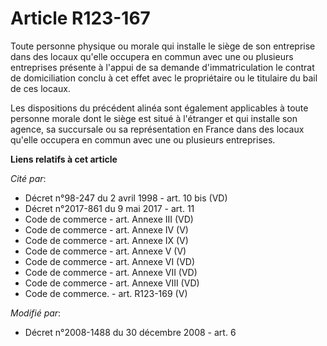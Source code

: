 # Article R123-167

Toute personne physique ou morale qui installe le siège de son entreprise dans des locaux qu'elle occupera en commun avec une
ou plusieurs entreprises présente à l'appui de sa demande d'immatriculation le contrat de domiciliation conclu à cet effet
avec le propriétaire ou le titulaire du bail de ces locaux.

Les dispositions du précédent alinéa sont également applicables à toute personne morale dont le siège est situé à l'étranger
et qui installe son agence, sa succursale ou sa représentation en France dans des locaux qu'elle occupera en commun avec une
ou plusieurs entreprises.

**Liens relatifs à cet article**

_Cité par_:

  - Décret n°98-247 du 2 avril 1998 - art. 10 bis (VD)
  - Décret n°2017-861 du 9 mai 2017 - art. 11
  - Code de commerce - art. Annexe III (VD)
  - Code de commerce - art. Annexe IV (V)
  - Code de commerce - art. Annexe IX (V)
  - Code de commerce - art. Annexe V (V)
  - Code de commerce - art. Annexe VI (VD)
  - Code de commerce - art. Annexe VII (VD)
  - Code de commerce - art. Annexe VIII (VD)
  - Code de commerce. - art. R123-169 (V)

_Modifié par_:

  - Décret n°2008-1488 du 30 décembre 2008 - art. 6
